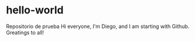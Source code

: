 # hello-world
Repositorio de prueba
Hi everyone,
I'm Diego, and I am starting with Github.
Greatings to all!

